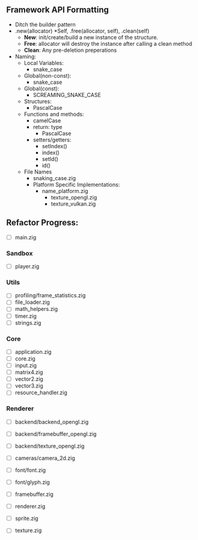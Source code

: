 ## Framework API Formatting
- Ditch the builder pattern
- .new(allocator) *Self, .free(allocator, self), .clean(self)
	- **New**:  init/create/build a new instance of the structure.
	- **Free**: allocator will destroy the instance after calling a clean method
	- **Clean**: Any pre-deletion preperations
- Naming: 
	- Local Variables:
		- snake_case
	- Global(non-const):
		- snake_case
	- Global(const):
		- SCREAMING_SNAKE_CASE
	- Structures:
		- PascalCase
	- Functions and methods: 
		- camelCase
		- return: type
			- PascalCase
		- setters/getters:
			- setIndex()
			- index()
			- setId()
			- id()
	- File Names
		- snaking_case.zig
		- Platform Specific Implementations:
			- name_platform.zig 
				- texture_opengl.zig
				- texture_vulkan.zig

## Refactor Progress:
- [ ] main.zig 
### Sandbox
- [ ] player.zig
### Utils
- [ ] profiling/frame_statistics.zig
- [ ] file_loader.zig
- [ ] math_helpers.zig
- [ ] timer.zig
- [ ] strings.zig
### Core
- [ ] application.zig
- [ ] core.zig
- [ ] input.zig
- [ ] matrix4.zig
- [ ] vector2.zig
- [ ] vector3.zig
- [ ] resource_handler.zig
### Renderer
- [ ] backend/backend_opengl.zig
- [ ] backend/framebuffer_opengl.zig
- [ ] backend/texture_opengl.zig
- [ ] cameras/camera_2d.zig
- [ ] font/font.zig
- [ ] font/glyph.zig
- [ ] framebuffer.zig
- [ ] renderer.zig
- [ ] sprite.zig
- [ ] texture.zig

